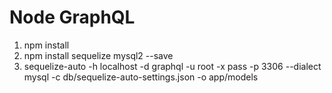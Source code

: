 # Node GraphQL

1. npm install 
2. npm install sequelize mysql2 --save
3. sequelize-auto -h localhost -d graphql -u root -x pass -p 3306  --dialect mysql -c db/sequelize-auto-settings.json -o app/models